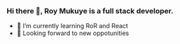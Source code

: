 

### Hi there 👋, Roy Mukuye is a full stack developer. 


- 🌱 I’m currently learning RoR and React 
- 👯 Looking forward to new oppotunities

<!--
**mke2111/mke2111** is a ✨ _special_ ✨ repository because its `README.md` (this file) appears on your GitHub profile.



- 🌱 I’m currently learning RoR, 
- 👯 I’m looking to collaborate on Full stack related projects
- 💬 Ask me about RoR and Javascript
- 📫 How to reach me: Twitter - @roymkenya
- 😄 Pronouns: He/Him
- ⚡ Fun fact: ...
-->

